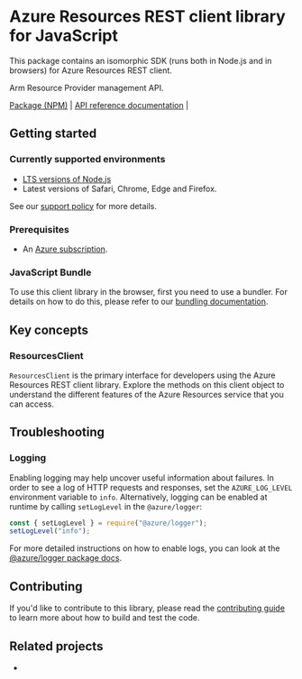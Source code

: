 # Azure Resources REST client library for JavaScript

This package contains an isomorphic SDK (runs both in Node.js and in browsers) for Azure Resources REST client.

Arm Resource Provider management API.

[Package (NPM)](https://www.npmjs.com/package/@azure/arm-resources) |
[API reference documentation](https://docs.microsoft.com/javascript/api/@azure/arm-resources) |

## Getting started

### Currently supported environments

- [LTS versions of Node.js](https://github.com/nodejs/release#release-schedule)
- Latest versions of Safari, Chrome, Edge and Firefox.

See our [support policy](https://github.com/Azure/azure-sdk-for-js/blob/main/SUPPORT.md) for more details.

### Prerequisites

- An [Azure subscription][azure_sub].




### JavaScript Bundle
To use this client library in the browser, first you need to use a bundler. For details on how to do this, please refer to our [bundling documentation](https://aka.ms/AzureSDKBundling).

## Key concepts

### ResourcesClient

`ResourcesClient` is the primary interface for developers using the Azure Resources REST client library. Explore the methods on this client object to understand the different features of the Azure Resources service that you can access.

## Troubleshooting

### Logging

Enabling logging may help uncover useful information about failures. In order to see a log of HTTP requests and responses, set the `AZURE_LOG_LEVEL` environment variable to `info`. Alternatively, logging can be enabled at runtime by calling `setLogLevel` in the `@azure/logger`:

```javascript
const { setLogLevel } = require("@azure/logger");
setLogLevel("info");
```

For more detailed instructions on how to enable logs, you can look at the [@azure/logger package docs](/tree/main/sdk/core/logger).


## Contributing

If you'd like to contribute to this library, please read the [contributing guide]() to learn more about how to build and test the code.

## Related projects

- []()


[azure_sub]: https://azure.microsoft.com/free/
[azure_portal]: https://portal.azure.com
[defaultazurecredential]: #defaultazurecredential
